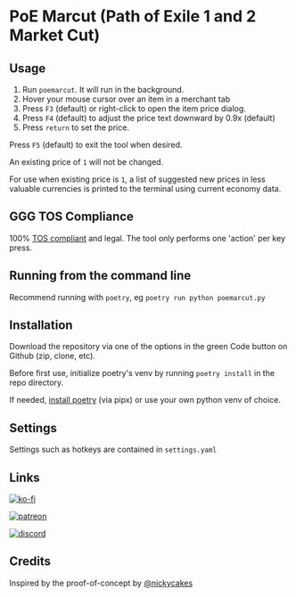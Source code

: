 # PoE Marcut (Path of Exile 1 and 2 Market Cut)

## Usage
1. Run `poemarcut`. It will run in the background.
2. Hover your mouse cursor over an item in a merchant tab
3. Press `F3` (default) or right-click to open the item price dialog.
4. Press `F4` (default) to adjust the price text downward by 0.9x (default)
5. Press `return` to set the price.
   
Press `F5` (default) to exit the tool when desired.

An existing price of `1` will not be changed.

For use when existing price is `1`, a list of suggested new prices in less valuable currencies is printed to the terminal using current economy data.

## GGG TOS Compliance
100% [TOS compliant](https://www.pathofexile.com/developer/docs#policy) and legal. The tool only performs one 'action' per key press.

## Running from the command line
Recommend running with `poetry`, eg `poetry run python poemarcut.py`

## Installation
Download the repository via one of the options in the green Code button on Github (zip, clone, etc).

Before first use, initialize poetry's venv by running `poetry install` in the repo directory.

If needed, [install poetry](https://python-poetry.org/docs/) (via pipx) or use your own python venv of choice.

## Settings
Settings such as hotkeys are contained in `settings.yaml`

## Links
[![ko-fi](https://ko-fi.com/img/githubbutton_sm.svg)](https://ko-fi.com/I2I7ROZFD)

[![patreon](https://github.com/user-attachments/assets/b7841f4d-5bcc-4642-a04c-2f22e5c48a24)](https://patreon.com/cdrpt)

[![discord](https://cdn.prod.website-files.com/6257adef93867e50d84d30e2/66e3d74e9607e61eeec9c91b_Logo.svg)](https://discord.gg/gRMjT5gVms)

## Credits
Inspired by the proof-of-concept by [@nickycakes](https://github.com/nickycakes/poe2price)